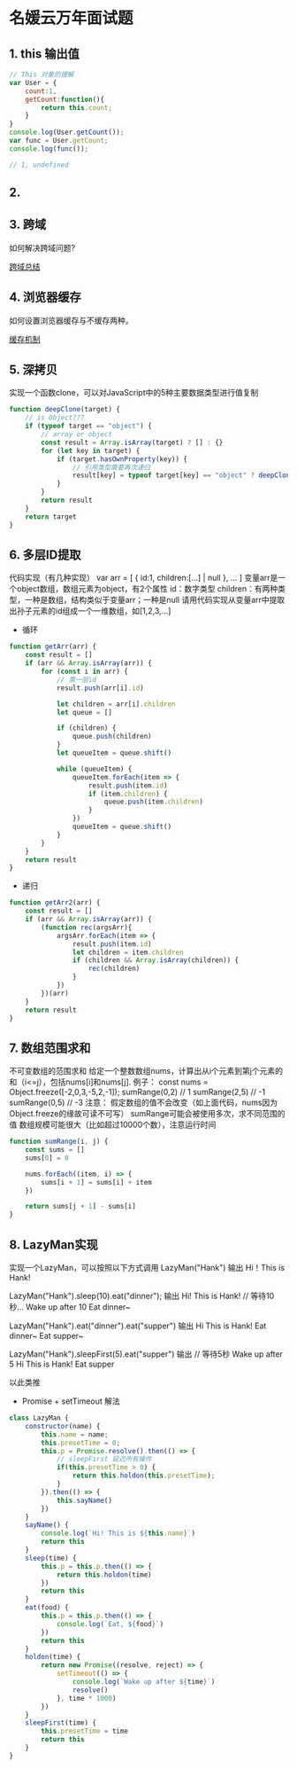 # 名媛云万年面试题


## 1. this 输出值

```js
// This 对象的理解
var User = {
    count:1,
    getCount:function(){
        return this.count;
    }
}
console.log(User.getCount());
var func = User.getCount;
console.log(func());

// 1, undefined
```

## 2. 


## 3. 跨域

如何解决跨域问题?

[跨域总结](/web/Async/5.html)

## 4. 浏览器缓存

如何设置浏览器缓存与不缓存两种。

[缓存机制](/web/browser/2.html)

## 5. 深拷贝

实现一个函数clone，可以对JavaScript中的5种主要数据类型进行值复制

```js
function deepClone(target) {
    // is Object???
    if (typeof target == "object") {
        // array or object
        const result = Array.isArray(target) ? [] : {}
        for (let key in target) {
            if (target.hasOwnProperty(key)) {
                // 引用类型需要再次递归
                result[key] = typeof target[key] == "object" ? deepClone(target[key]) : target[key]
            }
        }
        return result
    }
    return target
}

```

## 6. 多层ID提取

代码实现（有几种实现）
var arr = [
    {
        id:1,
        children:[...] | null
    },
    ...
]
变量arr是一个object数组，数组元素为object，有2个属性
id：数字类型
children：有两种类型，一种是数组，结构类似于变量arr；一种是null
请用代码实现从变量arr中提取出孙子元素的id组成一个一维数组，如[1,2,3,...]

- 循环

```js
function getArr(arr) {
    const result = []
    if (arr && Array.isArray(arr)) {
        for (const i in arr) {
            // 第一层id
            result.push(arr[i].id)

            let children = arr[i].children
            let queue = []

            if (children) {
                queue.push(children)
            }
            let queueItem = queue.shift()

            while (queueItem) {
                queueItem.forEach(item => {
                    result.push(item.id)
                    if (item.children) {
                        queue.push(item.children)
                    }
                })
                queueItem = queue.shift()
            }
        }
    }
    return result
}
```

- 递归

```js
function getArr2(arr) {
    const result = []
    if (arr && Array.isArray(arr)) {
        (function rec(argsArr){
            argsArr.forEach(item => {
                result.push(item.id)
                let children = item.children
                if (children && Array.isArray(children)) {
                    rec(children)
                }
            })
        })(arr)
    }
    return result
}
```

## 7. 数组范围求和

不可变数组的范围求和
给定一个整数数组nums，计算出从i个元素到第j个元素的和（i<=j），包括nums[i]和nums[j].
例子：
const nums = Object.freeze([-2,0,3,-5,2,-1]);
sumRange(0,2) // 1
sumRange(2,5) // -1
sumRange(0,5) // -3
注意：
假定数组的值不会改变（如上面代码，nums因为Object.freeze的缘故可读不可写）
sumRange可能会被使用多次，求不同范围的值
数组规模可能很大（比如超过10000个数），注意运行时间

```js
function sumRange(i, j) {
    const sums = []
    sums[0] = 0

    nums.forEach((item, i) => {
        sums[i + 1] = sums[i] + item
    })

    return sums[j + 1] - sums[i]
}
```

## 8. LazyMan实现

实现一个LazyMan，可以按照以下方式调用
LazyMan("Hank") 输出
Hi！This is Hank!

LazyMan("Hank").sleep(10).eat("dinner"); 输出
Hi! This is Hank!
// 等待10秒...
Wake up after 10
Eat dinner~

LazyMan("Hank").eat("dinner").eat("supper") 输出
Hi This is Hank!
Eat dinner~
Eat supper~

LazyMan("Hank").sleepFirst(5).eat("supper") 输出
// 等待5秒
Wake up after 5
Hi This is Hank!
Eat supper

以此类推


- Promise + setTimeout 解法

```js
class LazyMan {
    constructor(name) {
        this.name = name;
        this.presetTime = 0;
        this.p = Promise.resolve().then(() => {
            // sleepFirst 延迟所有操作
            if(this.presetTime > 0) {
                return this.holdon(this.presetTime); 
            }
        }).then(() => {
            this.sayName()
        })
    }
    sayName() {
        console.log(`Hi! This is ${this.name}`)
        return this
    }
    sleep(time) {
        this.p = this.p.then(() => {
            return this.holdon(time)
        })
        return this
    }
    eat(food) {
        this.p = this.p.then(() => {
            console.log(`Eat, ${food}`)
        })
        return this
    }
    holdon(time) {
        return new Promise((resolve, reject) => {
            setTimeout(() => {
                console.log(`Wake up after ${time}`)
                resolve()
            }, time * 1000)
        })
    }
    sleepFirst(time) {
        this.presetTime = time
        return this
    }
}
```
